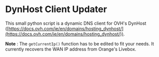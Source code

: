# DynHost Client Updater
This small python script is a dynamic DNS client for OVH's DynHost ([https://docs.ovh.com/ie/en/domains/hosting_dynhost/](https://docs.ovh.com/ie/en/domains/hosting_dynhost/)).

**Note** : The `getCurrentIp()` function has to be edited to fit your needs. It currently recovers the WAN IP address from Orange's Livebox.